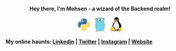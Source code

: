 <p align="center" "> 
 <strong>             
   Hey there, I'm Mohsen - a wizard of the Backend realm!
</p>
  <p align="center"> 
  
  <img src="https://github.com/devicons/devicon/blob/master/icons/python/python-original.svg" alt="python" width="40" height="40" />
  <img src="https://github.com/devicons/devicon/blob/master/icons/go/go-original.svg" alt="go" width="40" height="40" />
  <img src="https://github.com/devicons/devicon/blob/master/icons/linux/linux-original.svg" alt="go" width="40" height="40" />
  
  My online haunts: [Linkedin](https://www.linkedin.com/in/mohsen-khodabakhshi/) | [Twitter](https://twitter.com/pygopher) | [Instagram](https://www.instagram.com/_themohsen_/) | [Website](https://mohsen.digital)
